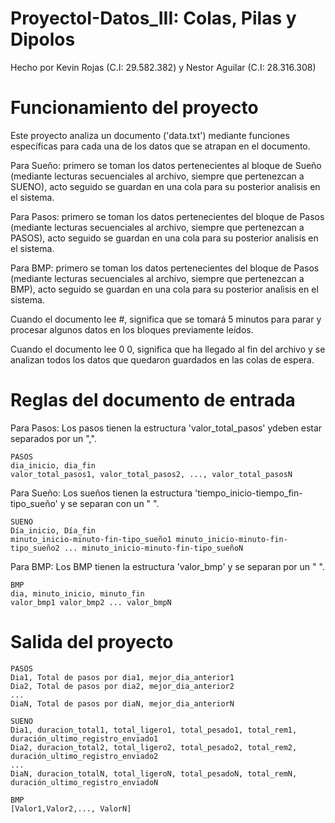 # ProyectoI-Datos_III: Colas, Pilas y Dipolos

Hecho por Kevin Rojas (C.I: 29.582.382) y Nestor Aguilar (C.I: 28.316.308)

# Funcionamiento del proyecto

Este proyecto analiza un documento ('data.txt') mediante funciones específicas para cada una de los datos que se atrapan en el documento.

Para Sueño: primero se toman los datos pertenecientes al bloque de Sueño (mediante lecturas secuenciales al archivo, siempre que pertenezcan a SUENO), acto seguido se guardan en una cola para su posterior analisis en el sistema.

Para Pasos: primero se toman los datos pertenecientes del bloque de Pasos (mediante lecturas secuenciales al archivo, siempre que pertenezcan a PASOS), acto seguido se guardan en una cola para su posterior analisis en el sistema.

Para BMP: primero se toman los datos pertenecientes del bloque de Pasos (mediante lecturas secuenciales al archivo, siempre que pertenezcan a BMP), acto seguido se guardan en una cola para su posterior analisis en el sistema.

Cuando el documento lee #, significa que se tomará 5 minutos para parar y procesar algunos datos en los bloques previamente leídos.

Cuando el documento lee 0 0, significa que ha llegado al fin del archivo y se analizan todos los datos que quedaron guardados en las colas de espera. 

# Reglas del documento de entrada

Para Pasos: Los pasos tienen la estructura 'valor_total_pasos' ydeben estar separados por un ",".
	
	PASOS
	dia_inicio, dia_fin
	valor_total_pasos1, valor_total_pasos2, ..., valor_total_pasosN  

Para Sueño: Los sueños tienen la estructura 'tiempo_inicio-tiempo_fin-tipo_sueño' y se separan con un " ".

	SUENO
	Día_inicio, Día_fin
	minuto_inicio-minuto-fin-tipo_sueño1 minuto_inicio-minuto-fin-tipo_sueño2 ... minuto_inicio-minuto-fin-tipo_sueñoN

Para BMP: Los BMP tienen la estructura 'valor_bmp' y se separan por un " ".

	BMP
	dia, minuto_inicio, minuto_fin 
	valor_bmp1 valor_bmp2 ... valor_bmpN
# Salida del proyecto

	PASOS
	Dia1, Total de pasos por dia1, mejor_dia_anterior1
	Dia2, Total de pasos por dia2, mejor_dia_anterior2
	...
	DiaN, Total de pasos por diaN, mejor_dia_anteriorN

	SUENO
	Dia1, duracion_total1, total_ligero1, total_pesado1, total_rem1, duración_ultimo_registro_enviado1
	Dia2, duracion_total2, total_ligero2, total_pesado2, total_rem2, duración_ultimo_registro_enviado2
	...
	DiaN, duracion_totalN, total_ligeroN, total_pesadoN, total_remN, duración_ultimo_registro_enviadoN

	BMP
	[Valor1,Valor2,..., ValorN]